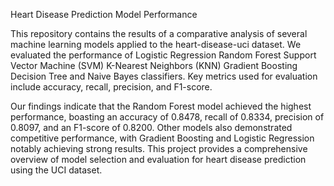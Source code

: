 Heart Disease Prediction Model Performance

This repository contains the results of a comparative analysis of several machine learning models applied to the heart-disease-uci dataset.  We evaluated the performance of 
Logistic Regression
Random Forest
Support Vector Machine (SVM)
K-Nearest Neighbors (KNN)
Gradient Boosting
Decision Tree
and Naive Bayes classifiers.
Key metrics used for evaluation include accuracy, recall, precision, and F1-score. 


Our findings indicate that the Random Forest model achieved the highest performance, boasting an accuracy of 0.8478, recall of 0.8334, precision of 0.8097, and an F1-score of 0.8200.  Other models also demonstrated competitive performance, with Gradient Boosting and Logistic Regression notably achieving strong results.  This project provides a comprehensive overview of model selection and evaluation for heart disease prediction using the UCI dataset.
